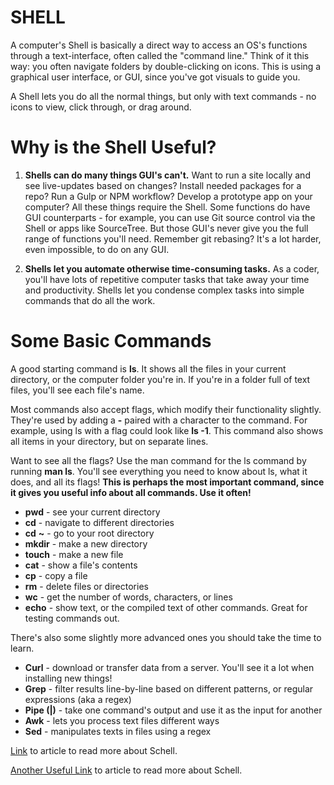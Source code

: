 # SHELL

A computer's Shell is basically a direct way to access an OS's functions through a text-interface, often called the "command line." Think of it this way: you often navigate folders by double-clicking on icons. This is using a graphical user interface, or GUI, since you've got visuals to guide you.

A Shell lets you do all the normal things, but only with text commands - no icons to view, click through, or drag around.

# Why is the Shell Useful?

1. **Shells can do many things GUI's can't.** Want to run a site locally and see live-updates based on changes? Install needed packages for a repo? Run a Gulp or NPM workflow? Develop a prototype app on your computer? All these things require the Shell. Some functions do have GUI counterparts - for example, you can use Git source control via the Shell or apps like SourceTree. But those GUI's never give you the full range of functions you'll need. Remember git rebasing? It's a lot harder, even impossible, to do on any GUI.

2. **Shells let you automate otherwise time-consuming tasks.** As a coder, you'll have lots of repetitive computer tasks that take away your time and productivity. Shells let you condense complex tasks into simple commands that do all the work.

# Some Basic Commands

A good starting command is **ls**. It shows all the files in your current directory, or the computer folder you're in. If you're in a folder full of text files, you'll see each file's name.

Most commands also accept flags, which modify their functionality slightly. They're used by adding a **-** paired with a character to the command. For example, using ls with a flag could look like **ls -1**. This command also shows all items in your directory, but on separate lines.

Want to see all the flags? Use the man command for the ls command by running **man ls**. You'll see everything you need to know about ls, what it does, and all its flags! **This is perhaps the most important command, since it gives you useful info about all commands. Use it often!**

- **pwd** - see your current directory
- **cd** - navigate to different directories
- **cd** **~** - go to your root directory
- **mkdir** - make a new directory
- **touch** - make a new file
- **cat** - show a file's contents
- **cp** - copy a file
- **rm** - delete files or directories
- **wc** - get the number of words, characters, or lines
- **echo** - show text, or the compiled text of other commands. Great for testing commands out.

There's also some slightly more advanced ones you should take the time to learn.

- **Curl** - download or transfer data from a server. You'll see it a lot when installing new things!
- **Grep** - filter results line-by-line based on different patterns, or regular expressions (aka a regex)
- **Pipe (|)** - take one command's output and use it as the input for another
- **Awk** - lets you process text files different ways
- **Sed** - manipulates texts in files using a regex

[Link](https://dev.to/maxwell_dev/the-shell-introduction-i-wish-i-had-551k) to article to read more about Schell.

[Another Useful Link](https://dev.to/milkstarz/helpful-terminal-commands-for-beginners-5cjh) to article to read more about Schell.
